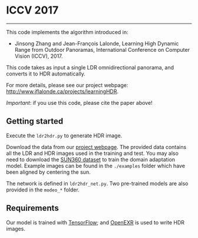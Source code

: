 # ICCV 2017
-------

This code implements the algorithm introduced in:

* Jinsong Zhang and Jean-François Lalonde, Learning High Dynamic Range from Outdoor Panoramas, International Conference on Computer Vision (ICCV), 2017.

This code takes as input a single LDR omnidirectional panorama, and converts it to HDR automatically.

For more details, please see our project webpage: http://www.jflalonde.ca/projects/learningHDR.

*Important*: if you use this code, please cite the paper above!


## Getting started
Execute the `ldr2hdr.py` to generate HDR image.

Download the data from our [project webpage](http://www.jflalonde.ca/projects/learningHDR).
The provided data contains all the LDR and HDR images used in the training and test. 
You may also need to download the [SUN360 dataset](http://vision.princeton.edu/projects/2012/SUN360/) to train the domain adaptation model. Example images can be found in the `./examples` folder which have been aligned by centering the sun.

The network is defined in `ldr2hdr_net.py`. Two pre-trained models are also provided in the `modeo_*` folder.

## Requirements
Our model is trained with [TensorFlow](https://www.tensorflow.org/); and [OpenEXR](http://www.openexr.com/) is used to write HDR images.
